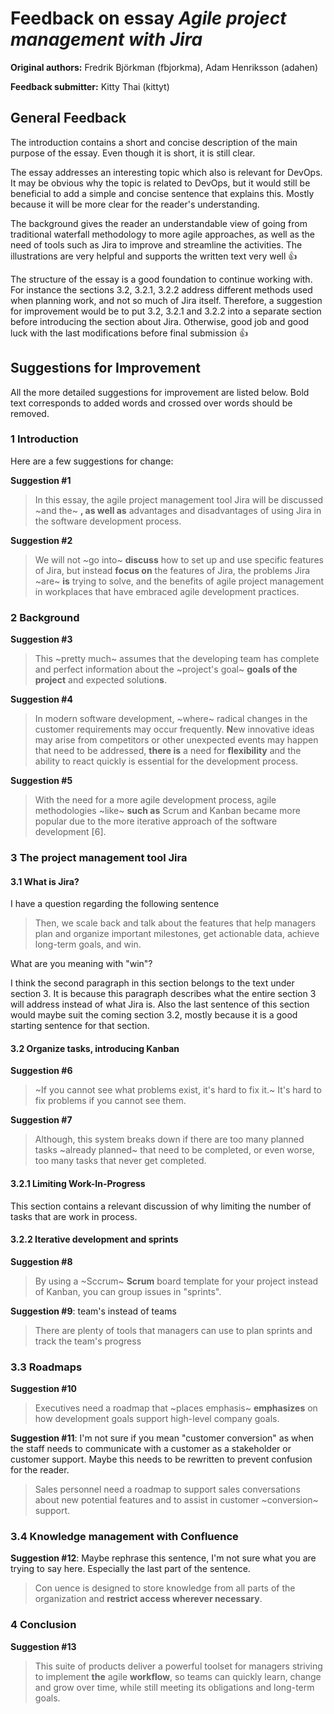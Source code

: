 # Feedback on essay *Agile project management with Jira*
**Original authors:** Fredrik Björkman (fbjorkma), Adam Henriksson (adahen)

**Feedback submitter:** Kitty Thai (kittyt)

## General Feedback
The introduction contains a short and concise description of the main purpose of the essay. Even though it is short, it is still clear.

The essay addresses an interesting topic which also is relevant for DevOps. It may be obvious why the topic is related to DevOps, but it would still be beneficial to add a simple and concise sentence that explains this. Mostly because it will be more clear for the reader's understanding.

The background gives the reader an understandable view of going from traditional waterfall methodology to more agile approaches, as well as the need of tools such as Jira to improve and streamline the activities. The illustrations are very helpful and supports the written text very well 👍

The structure of the essay is a good foundation to continue working with. For instance the sections 3.2, 3.2.1, 3.2.2 address different methods used when planning work, and not so much of Jira itself. Therefore, a suggestion for improvement would be to put 3.2, 3.2.1 and 3.2.2 into a separate section before introducing the section about Jira.
Otherwise, good job and good luck with the last modifications before final submission 👍

## Suggestions for Improvement
All the more detailed suggestions for improvement are listed below. Bold text corresponds to added words and crossed over words should be removed.

### 1 Introduction
Here are a few suggestions for change:

**Suggestion #1**
> In this essay, the agile project management tool Jira will be discussed ~and the~ **, as well as** advantages and disadvantages of using Jira in the software development process.

**Suggestion #2**
> We will not ~go into~ **discuss** how to set up and use specific features of Jira, but instead **focus on** the features of Jira, the problems Jira ~are~ **is** trying to solve, and the benefits of agile project management in workplaces that have embraced agile development practices.

### 2 Background

**Suggestion #3**
> This ~pretty much~ assumes that the developing team has complete and perfect information about the ~project's goal~ **goals of the project** and expected solution**s**.

**Suggestion #4**
> In modern software development, ~where~ radical changes in the customer requirements may occur frequently. **N**ew innovative ideas may arise from competitors or other unexpected events may happen that need to be addressed, **there is** a need for **flexibility** and the ability to react quickly is essential for the development process.

**Suggestion #5**
> With the need for a more agile development process, agile methodologies ~like~ **such as** Scrum and Kanban became more popular due to the more iterative approach of the software development [6].

### 3 The project management tool Jira

#### 3.1 What is Jira?
I have a question regarding the following sentence

> Then, we scale back and talk about the features that help managers plan and organize important milestones, get actionable data, achieve long-term goals, and win.

What are you meaning with "win"?

I think the second paragraph in this section belongs to the text under section 3. It is because this paragraph describes what the entire section 3 will address instead of what Jira is. Also the last sentence of this section would maybe suit the coming section 3.2, mostly because it is a good starting sentence for that section.

#### 3.2 Organize tasks, introducing Kanban

**Suggestion #6**
> ~If you cannot see what problems exist, it's hard to fix it.~ It's hard to fix problems if you cannot see them.

**Suggestion #7**
> Although, this system breaks down if there are too many planned tasks ~already planned~
that need to be completed, or even worse, too many tasks that never get completed.

#### 3.2.1 Limiting Work-In-Progress
This section contains a relevant discussion of why limiting the number of tasks that are work in process.

#### 3.2.2 Iterative development and sprints

**Suggestion #8**
> By using a ~Sccrum~ **Scrum** board template for your project instead of Kanban, you can group issues in "sprints".

**Suggestion #9**: team's instead of teams
> There are plenty of tools that managers can use to plan sprints and track the team's progress

### 3.3 Roadmaps

**Suggestion #10**
> Executives need a roadmap that ~places emphasis~ **emphasizes** on how development goals support high-level company goals.

**Suggestion #11**: I'm not sure if you mean "customer conversion" as when the staff needs to communicate with a customer as a stakeholder or customer support. Maybe this needs to be rewritten to prevent confusion for the reader.
> Sales personnel need a roadmap to support sales conversations about new
potential features and to assist in customer ~conversion~ support.

### 3.4 Knowledge management with Confluence

**Suggestion #12**: Maybe rephrase this sentence, I'm not sure what you are trying to say here. Especially the last part of the sentence.
> Con uence is designed to store knowledge from all parts of the organization
and **restrict access wherever necessary**.

### 4 Conclusion

**Suggestion #13**
> This suite of products deliver a powerful toolset for managers striving to implement **the** agile **workflow**, so teams can quickly learn, change and grow over time, while still meeting its obligations and long-term goals.
